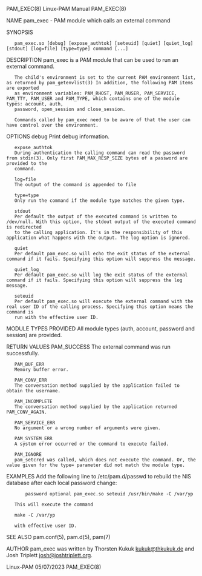 PAM_EXEC(8)							       Linux-PAM Manual								   PAM_EXEC(8)

NAME
       pam_exec - PAM module which calls an external command

SYNOPSIS

       pam_exec.so [debug] [expose_authtok] [seteuid] [quiet] [quiet_log] [stdout] [log=file] [type=type] command [...]

DESCRIPTION
       pam_exec is a PAM module that can be used to run an external command.

       The child's environment is set to the current PAM environment list, as returned by pam_getenvlist(3) In addition, the following PAM items are exported
       as environment variables: PAM_RHOST, PAM_RUSER, PAM_SERVICE, PAM_TTY, PAM_USER and PAM_TYPE, which contains one of the module types: account, auth,
       password, open_session and close_session.

       Commands called by pam_exec need to be aware of that the user can have control over the environment.

OPTIONS
       debug
	   Print debug information.

       expose_authtok
	   During authentication the calling command can read the password from stdin(3). Only first PAM_MAX_RESP_SIZE bytes of a password are provided to the
	   command.

       log=file
	   The output of the command is appended to file

       type=type
	   Only run the command if the module type matches the given type.

       stdout
	   Per default the output of the executed command is written to /dev/null. With this option, the stdout output of the executed command is redirected
	   to the calling application. It's in the responsibility of this application what happens with the output. The log option is ignored.

       quiet
	   Per default pam_exec.so will echo the exit status of the external command if it fails. Specifying this option will suppress the message.

       quiet_log
	   Per default pam_exec.so will log the exit status of the external command if it fails. Specifying this option will suppress the log message.

       seteuid
	   Per default pam_exec.so will execute the external command with the real user ID of the calling process. Specifying this option means the command is
	   run with the effective user ID.

MODULE TYPES PROVIDED
       All module types (auth, account, password and session) are provided.

RETURN VALUES
       PAM_SUCCESS
	   The external command was run successfully.

       PAM_BUF_ERR
	   Memory buffer error.

       PAM_CONV_ERR
	   The conversation method supplied by the application failed to obtain the username.

       PAM_INCOMPLETE
	   The conversation method supplied by the application returned PAM_CONV_AGAIN.

       PAM_SERVICE_ERR
	   No argument or a wrong number of arguments were given.

       PAM_SYSTEM_ERR
	   A system error occurred or the command to execute failed.

       PAM_IGNORE
	   pam_setcred was called, which does not execute the command. Or, the value given for the type= parameter did not match the module type.

EXAMPLES
       Add the following line to /etc/pam.d/passwd to rebuild the NIS database after each local password change:

		   password optional pam_exec.so seteuid /usr/bin/make -C /var/yp

       This will execute the command

	   make -C /var/yp

       with effective user ID.

SEE ALSO
       pam.conf(5), pam.d(5), pam(7)

AUTHOR
       pam_exec was written by Thorsten Kukuk <kukuk@thkukuk.de> and Josh Triplett <josh@joshtriplett.org>.

Linux-PAM								  05/07/2023								   PAM_EXEC(8)
